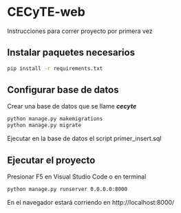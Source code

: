 # CECyTE-web

Instrucciones para correr proyecto por primera vez

## Instalar paquetes necesarios

```bash
pip install -r requirements.txt 
```


## Configurar base de datos

Crear una base de datos que se llame ***cecyte***

```bash
python manage.py makemigrations
python manage.py migrate
```
Ejecutar en la base de datos el script primer_insert.sql

## Ejecutar el proyecto

Presionar F5 en Visual Studio Code o en terminal

```bash
python manage.py runserver 0.0.0.0:8000
```

En el navegador estará corriendo en http://localhost:8000/
